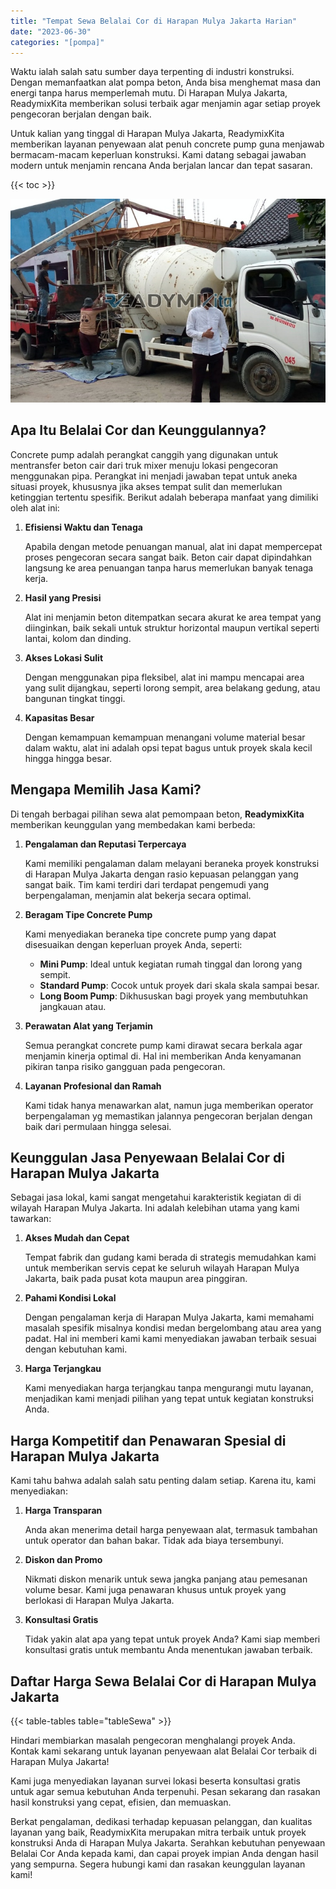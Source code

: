 ```yaml
---
title: "Tempat Sewa Belalai Cor di Harapan Mulya Jakarta Harian"
date: "2023-06-30"
categories: "[pompa]"
---
```


Waktu ialah salah satu sumber daya terpenting di industri konstruksi. Dengan memanfaatkan alat pompa beton, Anda bisa menghemat masa dan energi tanpa harus memperlemah mutu. Di Harapan Mulya Jakarta, ReadymixKita memberikan solusi terbaik agar menjamin agar setiap proyek pengecoran berjalan dengan baik.

Untuk kalian yang tinggal di Harapan Mulya Jakarta, ReadymixKita memberikan layanan penyewaan alat penuh concrete pump guna menjawab bermacam-macam keperluan konstruksi. Kami datang sebagai jawaban modern untuk menjamin rencana Anda berjalan lancar dan tepat sasaran.

{{< toc >}}

![Tempat Sewa Belalai Cor di Harapan Mulya Jakarta Harian](/images/pompa/sewa-pompa-22.jpg)

## Apa Itu Belalai Cor dan Keunggulannya?

Concrete pump adalah perangkat canggih yang digunakan untuk mentransfer beton cair dari truk mixer menuju lokasi pengecoran menggunakan pipa. Perangkat ini menjadi jawaban tepat untuk aneka situasi proyek, khususnya jika akses tempat sulit dan memerlukan ketinggian tertentu spesifik. Berikut adalah beberapa manfaat yang dimiliki oleh alat ini:

1. **Efisiensi Waktu dan Tenaga**

   Apabila dengan metode penuangan manual, alat ini dapat mempercepat proses pengecoran secara sangat baik. Beton cair dapat dipindahkan langsung ke area penuangan tanpa harus memerlukan banyak tenaga kerja.

2. **Hasil yang Presisi**

   Alat ini menjamin beton ditempatkan secara akurat ke area tempat yang diinginkan, baik sekali untuk struktur horizontal maupun vertikal seperti lantai, kolom dan dinding.

3. **Akses Lokasi Sulit**

   Dengan menggunakan pipa fleksibel, alat ini mampu mencapai area yang sulit dijangkau, seperti lorong sempit, area belakang gedung, atau bangunan tingkat tinggi.

4. **Kapasitas Besar**

   Dengan kemampuan kemampuan menangani volume material besar dalam waktu, alat ini adalah opsi tepat bagus untuk proyek skala kecil hingga hingga besar.

## Mengapa Memilih Jasa Kami?

Di tengah berbagai pilihan sewa alat pemompaan beton, **ReadymixKita** memberikan keunggulan yang membedakan kami berbeda:

1. **Pengalaman dan Reputasi Terpercaya**

   Kami memiliki pengalaman dalam melayani beraneka proyek konstruksi di Harapan Mulya Jakarta dengan rasio kepuasan pelanggan yang sangat baik. Tim kami terdiri dari terdapat pengemudi yang berpengalaman, menjamin alat bekerja secara optimal.

2. **Beragam Tipe Concrete Pump**

   Kami menyediakan beraneka tipe concrete pump yang dapat disesuaikan dengan keperluan proyek Anda, seperti:
   - **Mini Pump**: Ideal untuk kegiatan rumah tinggal dan lorong yang sempit.
   - **Standard Pump**: Cocok untuk proyek dari skala skala sampai besar.
   - **Long Boom Pump**: Dikhususkan bagi proyek yang membutuhkan jangkauan atau.

3. **Perawatan Alat yang Terjamin**

   Semua perangkat concrete pump kami dirawat secara berkala agar menjamin kinerja optimal di. Hal ini memberikan Anda kenyamanan pikiran tanpa risiko gangguan pada pengecoran.

4. **Layanan Profesional dan Ramah**

   Kami tidak hanya menawarkan alat, namun juga memberikan operator berpengalaman yg memastikan jalannya pengecoran berjalan dengan baik dari permulaan hingga selesai.

## Keunggulan Jasa Penyewaan Belalai Cor di Harapan Mulya Jakarta

Sebagai jasa lokal, kami sangat mengetahui karakteristik kegiatan di di wilayah Harapan Mulya Jakarta. Ini adalah kelebihan utama yang kami tawarkan:

1. **Akses Mudah dan Cepat**

   Tempat fabrik dan gudang kami berada di strategis memudahkan kami untuk memberikan servis cepat ke seluruh wilayah Harapan Mulya Jakarta, baik pada pusat kota maupun area pinggiran.

2. **Pahami Kondisi Lokal**

   Dengan pengalaman kerja di Harapan Mulya Jakarta, kami memahami masalah spesifik misalnya kondisi medan bergelombang atau area yang padat. Hal ini memberi kami kami menyediakan jawaban terbaik sesuai dengan kebutuhan kami.

3. **Harga Terjangkau**

   Kami menyediakan harga terjangkau tanpa mengurangi mutu layanan, menjadikan kami menjadi pilihan yang tepat untuk kegiatan konstruksi Anda.

## Harga Kompetitif dan Penawaran Spesial di Harapan Mulya Jakarta

Kami tahu bahwa adalah salah satu penting dalam setiap. Karena itu, kami menyediakan:

1. **Harga Transparan**

   Anda akan menerima detail harga penyewaan alat, termasuk tambahan untuk operator dan bahan bakar. Tidak ada biaya tersembunyi.

2. **Diskon dan Promo**

   Nikmati diskon menarik untuk sewa jangka panjang atau pemesanan volume besar. Kami juga penawaran khusus untuk proyek yang berlokasi di Harapan Mulya Jakarta.

3. **Konsultasi Gratis**

   Tidak yakin alat apa yang tepat untuk proyek Anda? Kami siap memberi konsultasi gratis untuk membantu Anda menentukan jawaban terbaik.

## Daftar Harga Sewa Belalai Cor di Harapan Mulya Jakarta

{{< table-tables table="tableSewa" >}}

Hindari membiarkan masalah pengecoran menghalangi proyek Anda. Kontak kami sekarang untuk layanan penyewaan alat Belalai Cor terbaik di Harapan Mulya Jakarta!

Kami juga menyediakan layanan survei lokasi beserta konsultasi gratis untuk agar semua kebutuhan Anda terpenuhi. Pesan sekarang dan rasakan hasil konstruksi yang cepat, efisien, dan memuaskan.

Berkat pengalaman, dedikasi terhadap kepuasan pelanggan, dan kualitas layanan yang baik, ReadymixKita merupakan mitra terbaik untuk proyek konstruksi Anda di Harapan Mulya Jakarta. Serahkan kebutuhan penyewaan Belalai Cor Anda kepada kami, dan capai proyek impian Anda dengan hasil yang sempurna. Segera hubungi kami dan rasakan keunggulan layanan kami!